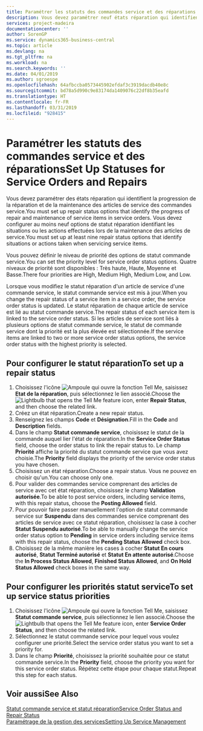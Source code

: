 ```yaml
---
title: Paramétrer les statuts des commandes service et des réparations | Microsoft Docs
description: Vous devez paramétrer neuf états réparation qui identifient la progression de la réparation et de la maintenance des articles de service des commandes service.
services: project-madeira
documentationcenter: ''
author: SorenGP
ms.service: dynamics365-business-central
ms.topic: article
ms.devlang: na
ms.tgt_pltfrm: na
ms.workload: na
ms.search.keywords: ''
ms.date: 04/01/2019
ms.author: sgroespe
ms.openlocfilehash: 64afbccba0573445902efdaf3c3919dacdb40e8c
ms.sourcegitcommit: bd78a5d990c9e83174da1409076c22df8b35eafd
ms.translationtype: HT
ms.contentlocale: fr-FR
ms.lasthandoff: 03/31/2019
ms.locfileid: "928415"
---
```

# <a name="set-up-statuses-for-service-orders-and-repairs"></a><span data-ttu-id="20c8c-103">Paramétrer les statuts des commandes service et des réparations</span><span class="sxs-lookup"><span data-stu-id="20c8c-103">Set Up Statuses for Service Orders and Repairs</span></span>
<span data-ttu-id="20c8c-104">Vous devez paramétrer des états réparation qui identifient la progression de la réparation et de la maintenance des articles de service des commandes service.</span><span class="sxs-lookup"><span data-stu-id="20c8c-104">You must set up repair status options that identify the progress of repair and maintenance of service items in service orders.</span></span> <span data-ttu-id="20c8c-105">Vous devez configurer au moins neuf options de statut réparation identifiant les situations ou les actions effectuées lors de la maintenance des articles de service.</span><span class="sxs-lookup"><span data-stu-id="20c8c-105">You must set up at least nine repair status options that identify situations or actions taken when servicing service items.</span></span>  

<span data-ttu-id="20c8c-106">Vous pouvez définir le niveau de priorité des options de statut commande service.</span><span class="sxs-lookup"><span data-stu-id="20c8c-106">You can set the priority level for service order status options.</span></span> <span data-ttu-id="20c8c-107">Quatre niveaux de priorité sont disponibles : Très haute, Haute, Moyenne et Basse.</span><span class="sxs-lookup"><span data-stu-id="20c8c-107">There four priorities are High, Medium High, Medium Low, and Low.</span></span>  

<span data-ttu-id="20c8c-108">Lorsque vous modifiez le statut réparation d'un article de service d'une commande service, le statut commande service est mis à jour.</span><span class="sxs-lookup"><span data-stu-id="20c8c-108">When you change the repair status of a service item in a service order, the service order status is updated.</span></span> <span data-ttu-id="20c8c-109">Le statut réparation de chaque article de service est lié au statut commande service.</span><span class="sxs-lookup"><span data-stu-id="20c8c-109">The repair status of each service item is linked to the service order status.</span></span> <span data-ttu-id="20c8c-110">Si les articles de service sont liés à plusieurs options de statut commande service, le statut de commande service dont la priorité est la plus élevée est sélectionnée.</span><span class="sxs-lookup"><span data-stu-id="20c8c-110">If the service items are linked to two or more service order status options, the service order status with the highest priority is selected.</span></span>  

## <a name="to-set-up-a-repair-status"></a><span data-ttu-id="20c8c-111">Pour configurer le statut réparation</span><span class="sxs-lookup"><span data-stu-id="20c8c-111">To set up a repair status</span></span>  
1. <span data-ttu-id="20c8c-112">Choisissez l'icône ![Ampoule qui ouvre la fonction Tell Me](media/ui-search/search_small.png "Dites-moi ce que vous voulez faire"), saisissez **Etat de la réparation**, puis sélectionnez le lien associé.</span><span class="sxs-lookup"><span data-stu-id="20c8c-112">Choose the ![Lightbulb that opens the Tell Me feature](media/ui-search/search_small.png "Tell me what you want to do") icon, enter **Repair Status**, and then choose the related link.</span></span>
2. <span data-ttu-id="20c8c-113">Créez un état réparation.</span><span class="sxs-lookup"><span data-stu-id="20c8c-113">Create a new repair status.</span></span>  
3. <span data-ttu-id="20c8c-114">Renseignez les champs **Code** et **Désignation**.</span><span class="sxs-lookup"><span data-stu-id="20c8c-114">Fill in the **Code** and **Description** fields.</span></span>  
4. <span data-ttu-id="20c8c-115">Dans le champ **Statut commande service**, choisissez le statut de la commande auquel lier l'état de réparation.</span><span class="sxs-lookup"><span data-stu-id="20c8c-115">In the **Service Order Status** field, choose the order status to link the repair status to.</span></span> <span data-ttu-id="20c8c-116">Le champ **Priorité** affiche la priorité du statut commande service que vous avez choisie.</span><span class="sxs-lookup"><span data-stu-id="20c8c-116">The **Priority** field displays the priority of the service order status you have chosen.</span></span>  
5. <span data-ttu-id="20c8c-117">Choisissez un état réparation.</span><span class="sxs-lookup"><span data-stu-id="20c8c-117">Choose a repair status.</span></span> <span data-ttu-id="20c8c-118">Vous ne pouvez en choisir qu'un.</span><span class="sxs-lookup"><span data-stu-id="20c8c-118">You can choose only one.</span></span>  
6. <span data-ttu-id="20c8c-119">Pour valider des commandes service comprenant des articles de service avec cet état réparation, choisissez le champ **Validation autorisée**.</span><span class="sxs-lookup"><span data-stu-id="20c8c-119">To be able to post service orders, including service items, with this repair status, choose the **Posting Allowed** field.</span></span>  
7. <span data-ttu-id="20c8c-120">Pour pouvoir faire passer manuellement l'option de statut commande service sur **Suspendu** dans des commandes service comprenant des articles de service avec ce statut réparation, choisissez la case à cocher **Statut Suspendu autorisé**.</span><span class="sxs-lookup"><span data-stu-id="20c8c-120">To be able to manually change the service order status option to **Pending** in service orders including service items with this repair status, choose the **Pending Status Allowed** check box.</span></span>  
8. <span data-ttu-id="20c8c-121">Choisissez de la même manière les cases à cocher **Statut En cours autorisé**, **Statut Terminé autorisé** et **Statut En attente autorisé**.</span><span class="sxs-lookup"><span data-stu-id="20c8c-121">Choose the **In Process Status Allowed**, **Finished Status Allowed**, and **On Hold Status Allowed** check boxes in the same way.</span></span>
  
## <a name="to-set-up-service-status-priorities"></a><span data-ttu-id="20c8c-122">Pour configurer les priorités statut service</span><span class="sxs-lookup"><span data-stu-id="20c8c-122">To set up service status priorities</span></span>  
1. <span data-ttu-id="20c8c-123">Choisissez l'icône ![Ampoule qui ouvre la fonction Tell Me](media/ui-search/search_small.png "Dites-moi ce que vous voulez faire"), saisissez **Statut commande service**, puis sélectionnez le lien associé.</span><span class="sxs-lookup"><span data-stu-id="20c8c-123">Choose the ![Lightbulb that opens the Tell Me feature](media/ui-search/search_small.png "Tell me what you want to do") icon, enter **Service Order Status**, and then choose the related link.</span></span>  
2. <span data-ttu-id="20c8c-124">Sélectionnez le statut commande service pour lequel vous voulez configurer une priorité.</span><span class="sxs-lookup"><span data-stu-id="20c8c-124">Select the service order status you want to set a priority for.</span></span>  
3. <span data-ttu-id="20c8c-125">Dans le champ **Priorité**, choisissez la priorité souhaitée pour ce statut commande service.</span><span class="sxs-lookup"><span data-stu-id="20c8c-125">In the **Priority** field, choose the priority you want for this service order status.</span></span> <span data-ttu-id="20c8c-126">Répétez cette étape pour chaque statut.</span><span class="sxs-lookup"><span data-stu-id="20c8c-126">Repeat this step for each status.</span></span>  

## <a name="see-also"></a><span data-ttu-id="20c8c-127">Voir aussi</span><span class="sxs-lookup"><span data-stu-id="20c8c-127">See Also</span></span>  
[<span data-ttu-id="20c8c-128">Statut commande service et statut réparation</span><span class="sxs-lookup"><span data-stu-id="20c8c-128">Service Order Status and Repair Status</span></span>](service-service-order-status-and-repair-status.md)  
[<span data-ttu-id="20c8c-129">Paramétrage de la gestion des services</span><span class="sxs-lookup"><span data-stu-id="20c8c-129">Setting Up Service Management</span></span>](service-setup-service.md)  
